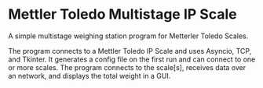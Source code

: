 # Mettler Toledo Multistage IP Scale
A simple multistage weighing station program for Metterler Toledo Scales. 

The program connects to a Mettler Toledo IP Scale and uses Asyncio, TCP, and Tkinter. It generates a config file on the first run and can connect to one or more scales. The program connects to the scale[s], receives data over an network, and displays the total weight in a GUI.
